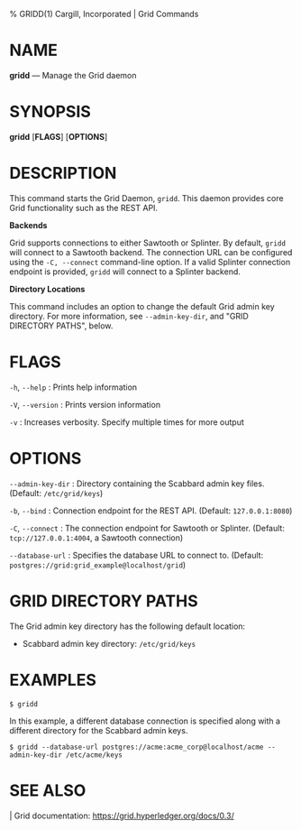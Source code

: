 % GRIDD(1) Cargill, Incorporated | Grid Commands
<!--
  Copyright 2018-2022 Cargill Incorporated
  Licensed under Creative Commons Attribution 4.0 International License
  https://creativecommons.org/licenses/by/4.0/
-->

NAME
====

**gridd** — Manage the Grid daemon

SYNOPSIS
========

**gridd** \[**FLAGS**\] \[**OPTIONS**\]

DESCRIPTION
===========

This command starts the Grid Daemon, `gridd`. This daemon provides core Grid
functionality such as the REST API.

**Backends**

Grid supports connections to either Sawtooth or Splinter. By default, `gridd`
will connect to a Sawtooth backend. The connection URL can be configured using
the `-C, --connect` command-line option. If a valid Splinter connection
endpoint is provided, `gridd` will connect to a Splinter backend.

**Directory Locations**

This command includes an option to change the default Grid admin key directory.
For more information, see `--admin-key-dir`, and "GRID DIRECTORY PATHS", below.

FLAGS
=====

`-h`, `--help`
: Prints help information

`-V`, `--version`
: Prints version information

`-v`
: Increases verbosity. Specify multiple times for more
  output

OPTIONS
=======

`--admin-key-dir`
: Directory containing the Scabbard admin key files. (Default: `/etc/grid/keys`)

`-b`, `--bind`
: Connection endpoint for the REST API. (Default: `127.0.0.1:8080`)

`-C`, `--connect`
: The connection endpoint for Sawtooth or Splinter. (Default:
`tcp://127.0.0.1:4004`, a Sawtooth connection)

`--database-url`
: Specifies the database URL to connect to. (Default: `postgres://grid:grid_example@localhost/grid`)

GRID DIRECTORY PATHS
====================

The Grid admin key directory has the following default location:

* Scabbard admin key directory: `/etc/grid/keys`

EXAMPLES
========
```
$ gridd
```

In this example, a different database connection is specified along with a
different directory for the Scabbard admin keys.

```
$ gridd --database-url postgres://acme:acme_corp@localhost/acme --admin-key-dir /etc/acme/keys
```

SEE ALSO
========
| Grid documentation: https://grid.hyperledger.org/docs/0.3/
